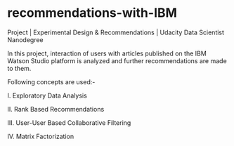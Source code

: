 # recommendations-with-IBM

Project | Experimental Design &amp; Recommendations | Udacity Data Scientist Nanodegree

In this project, interaction of users with articles published on the IBM Watson Studio platform is analyzed and further recommendations are made to them.

Following concepts are used:-

I. Exploratory Data Analysis

II. Rank Based Recommendations

III. User-User Based Collaborative Filtering

IV. Matrix Factorization

